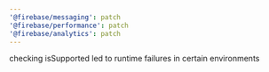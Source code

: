 ```yaml
---
'@firebase/messaging': patch
'@firebase/performance': patch
'@firebase/analytics': patch
---
```


checking isSupported led to runtime failures in certain environments
